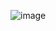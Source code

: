 ![image](https://user-images.githubusercontent.com/96650846/198966318-35a8ba8b-68e9-46f9-827e-cf06377ec960.png)
